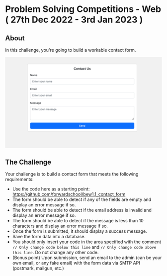 # Problem Solving Competitions - Web ( 27th Dec 2022 - 3rd Jan 2023 )

## About

In this challenge, you're going to build a workable contact form. 

![Contact Us Form](contact-us-form.png)


## The Challenge

Your challenge is to build a contact form that meets the following requirements:

- Use the code here as a starting point: https://github.com/forwardschool/bew1.1_contact_form
- The form should be able to detect if any of the fields are empty and display an error message if so.
- The form should be able to detect if the email address is invalid and display an error message if so.
- The form should be able to detect if the message is less than 10 characters and display an error message if so.
- Once the form is submitted, it should display a success message.
- Save the form data into a database.
- You should only insert your code in the area specified with the comment `// Only change code below this line` and `// Only change code above this line`. Do not change any other code.
- (Bonus point) Upon submission, send an email to the admin (can be your own email, or any fake email) with the form data via SMTP API (postmark, mailgun, etc.)
